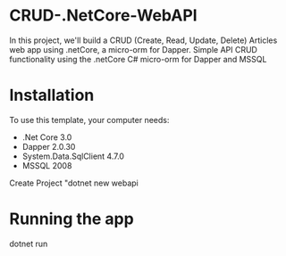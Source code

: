 # CRUD-.NetCore-WebAPI
In this project, we'll build a CRUD (Create, Read, Update, Delete) Articles web app using .netCore, a micro-orm for Dapper. Simple API CRUD functionality using the .netCore C# micro-orm for Dapper and MSSQL

# Installation
To use this template, your computer needs:

* .Net Core 3.0
* Dapper 2.0.30
* System.Data.SqlClient 4.7.0
* MSSQL 2008

Create Project "dotnet new webapi

# Running the app
dotnet run
